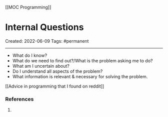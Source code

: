 [[MOC Programming]]

# Internal Questions
Created:  2022-06-09
Tags: #permanent 

---
   - What do I know?
   - What do we need to find out?/What is the problem asking me to do?
   - What am I uncertain about?
   - Do I understand all aspects of the problem?
   - What  information is relevant & necessary for solving the problem.


[[Advice in programming that I found on reddit]]













### References
1. 